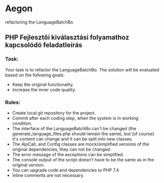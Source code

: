 # Aegon
 refactoring the LanguageBatchBo

## PHP Fejlesztői kiválasztási folyamathoz kapcsolódó feladatleírás

### Task:
Your task is to refactor the LanguageBatchBo.
The solution will be evaluated based on the following goals:
- Keep the original functionality.
- Increase the inner code quality.

### Rules:

- Create local git repository for the project.
- Commit after each coding step, when the system is in working condition.
- The interface of the LanguageBatchBo can't be changed (the generate_language_files.php should remain the same), but (of course) it's content can change and it can be split into new classes.
- The ApiCall, and Config classes are mock/simplified versions of the original dependencies, they can not be changed.
- The error message of the exceptions can be simplified.
- The console output of the script doesn't have to be the same as in the original version.
- You can upgrade code and dependencies to PHP 7.4
- Inline comments are not necessary.